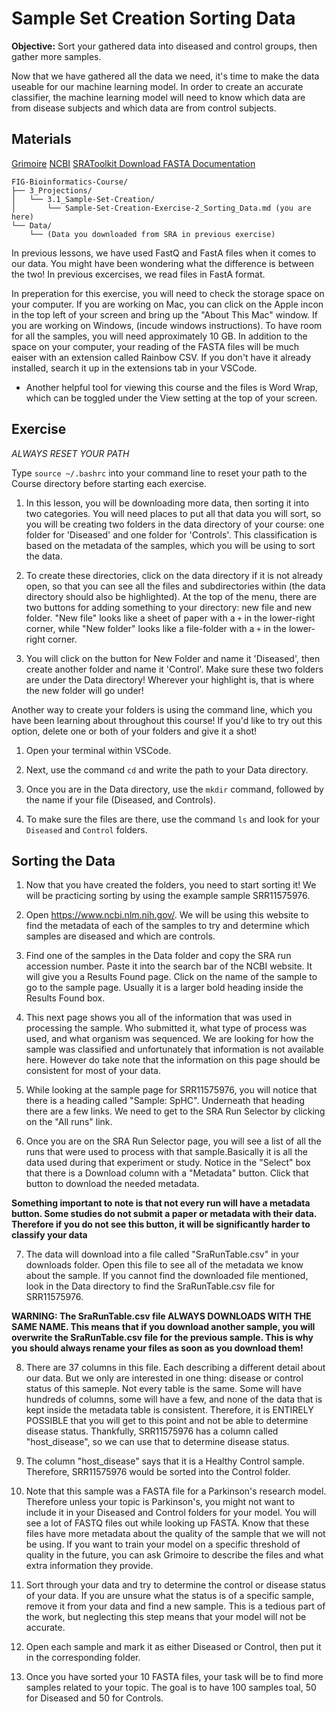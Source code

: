 # Sample Set Creation Sorting Data 

**Objective:** Sort your gathered data into diseased and control groups,
then gather more samples.

Now that we have gathered all the data we need,
it's time to make the data useable for our machine learning model.
In order to create an accurate classifier,
the machine learning model will need to know which data are
from disease subjects and which data are from control subjects.

## Materials
[Grimoire](https://chat.openai.com/g/g-n7Rs0IK86-grimoire)
[NCBI](https://www.ncbi.nlm.nih.gov/)
[SRAToolkit Download FASTA Documentation](https://www.ncbi.nlm.nih.gov/books/NBK242621/)

```
FIG-Bioinformatics-Course/
├── 3_Projections/
│   └── 3.1_Sample-Set-Creation/
│       └── Sample-Set-Creation-Exercise-2_Sorting_Data.md (you are here)
└── Data/
    └── (Data you downloaded from SRA in previous exercise)
```
In previous lessons, we have used FastQ and FastA files when it comes to our data. You might have been wondering what the difference is between the two! In previous excercises, we read files in FastA format.

In preperation for this exercise, you will need to check the storage space on your computer. If you are working on Mac, you can click on the Apple incon in the top left of your screen and bring up the "About This Mac" window. If you are working on Windows, (incude windows instructions). To have room for all the samples, you will need approximately 10 GB.
In addition to the space on your computer, your reading of the FASTA files will be much eaiser with an extension called Rainbow CSV. If you don't have it already installed, search it up in the extensions tab in your VSCode.

* Another helpful tool for viewing this course and the files is Word Wrap, which can be toggled under the View setting at the top of your screen.

## Exercise

*ALWAYS RESET YOUR PATH* 

Type `source ~/.bashrc` into your command line to reset your path to the Course directory before starting each exercise.

1. In this lesson, you will be downloading more data, then sorting it into two categories. You will need places to put all that data you will sort, so you will be creating two folders in the data directory of your course: one folder for 'Diseased' and one folder for 'Controls'. This classification is based on the metadata of the samples, which you will be using to sort the data.

2. To create these directories, click on the data directory if it is not already open, so that you can see all the files and subdirectories within (the data directory should also be highlighted). At the top of the menu, there are two buttons for adding something to your directory: new file and new folder. "New file" looks like a sheet of paper with a `+` in the lower-right corner, while "New folder" looks like a file-folder with a `+` in the lower-right corner. 

3. You will click on the button for New Folder and name it 'Diseased', then create another folder and name it 'Control'. Make sure these two folders are under the Data directory! Wherever your highlight is, that is where the new folder will go under!

Another way to create your folders is using the command line, which you have been learning about throughout this course! If you'd like to try out this option, delete one or both of your folders and give it a shot!

1. Open your terminal within VSCode.

2. Next, use the command `cd` and write the path to your Data directory.

3. Once you are in the Data directory, use the `mkdir` command, followed by the name if your file (Diseased, and Controls).

4. To make sure the files are there, use the command `ls` and look for your `Diseased` and `Control` folders.

## Sorting the Data

1. Now that you have created the folders, you need to start sorting it! We will be practicing sorting by using the example sample SRR11575976.

2. Open https://www.ncbi.nlm.nih.gov/. We will be using this website to find the metadata of each of the samples to try and determine which samples are diseased and which are controls. 

3. Find one of the samples in the Data folder and copy the SRA run accession number. Paste it into the search bar of the NCBI website. It will give you a Results Found page. Click on the name of the sample to go to the sample page. Usually it is a larger bold heading inside the Results Found box.

4. This next page shows you all of the information that was used in processing the sample. Who submitted it, what type of process was used, and what organism was sequenced. We are looking for how the sample was classified and unfortunately that information is not available here. However do take note that the information on this page should be consistent for most of your data. 

5. While looking at the sample page for SRR11575976, you will notice that there is a heading called "Sample: SpHC". Underneath that heading there are a few links. We need to get to the SRA Run Selector by clicking on the "All runs" link. 

6. Once you are on the SRA Run Selector page, you will see a list of all the runs that were used to process with that sample.Basically it is all the data used during that experiment or study. Notice in the "Select" box that there is a Download column with a "Metadata" button. Click that button to download the needed metadata.

**Something important to note is that not every run will have a metadata button. Some studies do not submit a paper or metadata with their data. Therefore if you do not see this button, it will be significantly harder to classify your data** 

7. The data will download into a file called "SraRunTable.csv" in your downloads folder. Open this file to see all of the metadata we know about the sample. If you cannot find the downloaded file mentioned, look in the Data directory to find the SraRunTable.csv file for SRR11575976.

**WARNING: The SraRunTable.csv file ALWAYS DOWNLOADS WITH THE SAME NAME. This means that if you download another sample, you will overwrite the SraRunTable.csv file for the previous sample. This is why you should always rename your files as soon as you download them!**

8. There are 37 columns in this file. Each describing a different detail about our data. But we only are interested in one thing: disease or control status of this sameple. Not every table is the same. Some will have hundreds of columns, some will have a few, and none of the data that is kept inside the metadata table is consistent. Therefore, it is ENTIRELY POSSIBLE that you will get to this point and not be able to determine disease status. Thankfully, SRR11575976 has a column called "host_disease", so we can use that to determine disease status.

9. The column "host_disease" says that it is a Healthy Control sample. Therefore, SRR11575976 would be sorted into the Control folder.

10. Note that this sample was a FASTA file for a Parkinson's research model. Therefore unless your topic is Parkinson's, you might not want to include it in your Diseased and Control folders for your model. You will see a lot of FASTQ files out while looking up FASTA. Know that these files have more metadata about the quality of the sample that we will not be using. If you want to train your model on a specific threshold of quality in the future, you can ask Grimoire to describe the files and what extra information they provide.

11. Sort through your data and try to determine the control or disease status of your data. If you are unsure what the status is of a specific sample, remove it from your data and find a new sample. This is a tedious part of the work, but neglecting this step means that your model will not be accurate.

12. Open each sample and mark it as either Diseased or Control, then put it in the corresponding folder.

13. Once you have sorted your 10 FASTA files, your task will be to find more samples related to your topic. The goal is to have 100 samples toal, 50 for Diseased and 50 for Controls.


